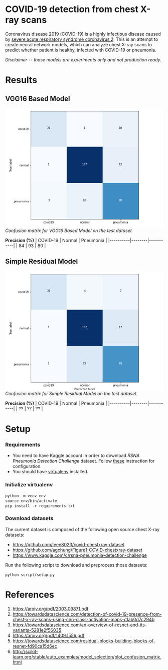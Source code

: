 # COVID-19 detection from chest X-ray scans

Coronavirus disease 2019 (COVID-19) is a highly infectious disease caused by [severe acute respiratory syndrome coronavirus 2](https://en.wikipedia.org/wiki/Severe_acute_respiratory_syndrome_coronavirus_2). This is an attempt to create neural network models, which can analyze chest X-ray scans to predict whether patient is healthy, infected with COVID-19 or pneumonia.

*Disclaimer -- those models are experiments only and not production ready.*

# Results

## VGG16 Based Model
![VGG16 Based Model confusion matrix](./docs/vgg16_based.png)
*Confusion matrix for VGG16 Based Model on the test dataset.*

__Precision (%)__
| COVID-19 | Normal | Pneumonia |
|----------|--------|-----------|
| 84       | 93     | 80        |

## Simple Residual Model
![Simple Residual Model confusion matrix](./docs/simple_residual.png)
*Confusion matrix for Simple Residual Model on the test dataset.*

__Precision (%)__
| COVID-19 | Normal | Pneumonia |
|----------|--------|-----------|
| ??       | ??     | ??        |

# Setup

### Requirements
* You need to have Kaggle account in order to download *RSNA Pneumonia Detection Challenge* dataset. Follow [these](https://github.com/Kaggle/kaggle-api#api-credentials) instruction for configuration.
* You should have [virtualenv](https://packaging.python.org/guides/installing-using-pip-and-virtual-environments/) installed.

### Initialize virtualenv
```
python -m venv env
source env/bin/activate
pip install -r requirements.txt
```

### Download datasets
The current dataset is composed of the following open source chest X-ray datasets:
* https://github.com/ieee8023/covid-chestxray-dataset
* https://github.com/agchung/Figure1-COVID-chestxray-dataset
* https://www.kaggle.com/c/rsna-pneumonia-detection-challenge

Run the following script to download and preprocess those datasets:
```
python script/setup.py
```

# References

1. https://arxiv.org/pdf/2003.09871.pdf
2. https://towardsdatascience.com/detection-of-covid-19-presence-from-chest-x-ray-scans-using-cnn-class-activation-maps-c1ab0d7c294b
3. https://towardsdatascience.com/an-overview-of-resnet-and-its-variants-5281e2f56035
4. https://arxiv.org/pdf/1409.1556.pdf
5. https://towardsdatascience.com/residual-blocks-building-blocks-of-resnet-fd90ca15d6ec
6. http://scikit-learn.org/stable/auto_examples/model_selection/plot_confusion_matrix.html

